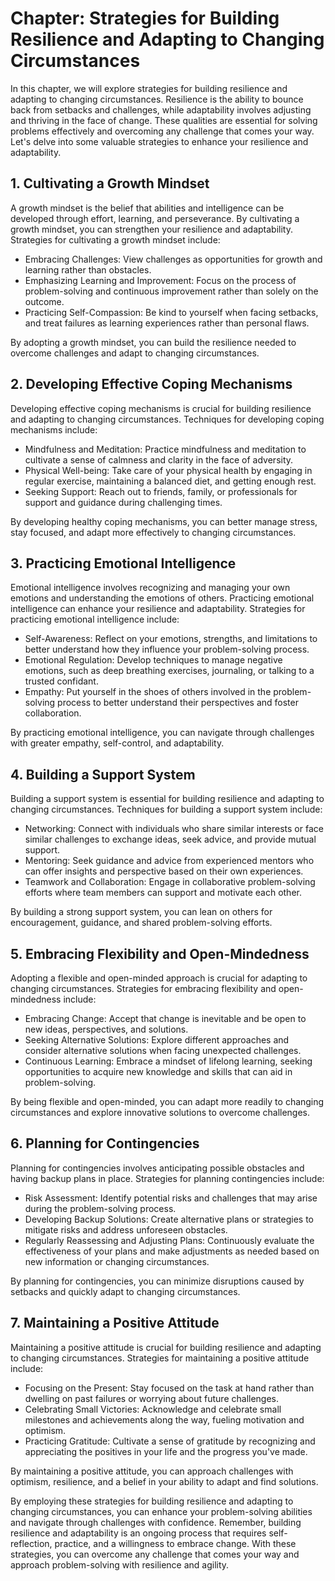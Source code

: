 Chapter: Strategies for Building Resilience and Adapting to Changing Circumstances
==================================================================================

In this chapter, we will explore strategies for building resilience and adapting to changing circumstances. Resilience is the ability to bounce back from setbacks and challenges, while adaptability involves adjusting and thriving in the face of change. These qualities are essential for solving problems effectively and overcoming any challenge that comes your way. Let's delve into some valuable strategies to enhance your resilience and adaptability.

**1. Cultivating a Growth Mindset**
-----------------------------------

A growth mindset is the belief that abilities and intelligence can be developed through effort, learning, and perseverance. By cultivating a growth mindset, you can strengthen your resilience and adaptability. Strategies for cultivating a growth mindset include:

* Embracing Challenges: View challenges as opportunities for growth and learning rather than obstacles.
* Emphasizing Learning and Improvement: Focus on the process of problem-solving and continuous improvement rather than solely on the outcome.
* Practicing Self-Compassion: Be kind to yourself when facing setbacks, and treat failures as learning experiences rather than personal flaws.

By adopting a growth mindset, you can build the resilience needed to overcome challenges and adapt to changing circumstances.

**2. Developing Effective Coping Mechanisms**
---------------------------------------------

Developing effective coping mechanisms is crucial for building resilience and adapting to changing circumstances. Techniques for developing coping mechanisms include:

* Mindfulness and Meditation: Practice mindfulness and meditation to cultivate a sense of calmness and clarity in the face of adversity.
* Physical Well-being: Take care of your physical health by engaging in regular exercise, maintaining a balanced diet, and getting enough rest.
* Seeking Support: Reach out to friends, family, or professionals for support and guidance during challenging times.

By developing healthy coping mechanisms, you can better manage stress, stay focused, and adapt more effectively to changing circumstances.

**3. Practicing Emotional Intelligence**
----------------------------------------

Emotional intelligence involves recognizing and managing your own emotions and understanding the emotions of others. Practicing emotional intelligence can enhance your resilience and adaptability. Strategies for practicing emotional intelligence include:

* Self-Awareness: Reflect on your emotions, strengths, and limitations to better understand how they influence your problem-solving process.
* Emotional Regulation: Develop techniques to manage negative emotions, such as deep breathing exercises, journaling, or talking to a trusted confidant.
* Empathy: Put yourself in the shoes of others involved in the problem-solving process to better understand their perspectives and foster collaboration.

By practicing emotional intelligence, you can navigate through challenges with greater empathy, self-control, and adaptability.

**4. Building a Support System**
--------------------------------

Building a support system is essential for building resilience and adapting to changing circumstances. Techniques for building a support system include:

* Networking: Connect with individuals who share similar interests or face similar challenges to exchange ideas, seek advice, and provide mutual support.
* Mentoring: Seek guidance and advice from experienced mentors who can offer insights and perspective based on their own experiences.
* Teamwork and Collaboration: Engage in collaborative problem-solving efforts where team members can support and motivate each other.

By building a strong support system, you can lean on others for encouragement, guidance, and shared problem-solving efforts.

**5. Embracing Flexibility and Open-Mindedness**
------------------------------------------------

Adopting a flexible and open-minded approach is crucial for adapting to changing circumstances. Strategies for embracing flexibility and open-mindedness include:

* Embracing Change: Accept that change is inevitable and be open to new ideas, perspectives, and solutions.
* Seeking Alternative Solutions: Explore different approaches and consider alternative solutions when facing unexpected challenges.
* Continuous Learning: Embrace a mindset of lifelong learning, seeking opportunities to acquire new knowledge and skills that can aid in problem-solving.

By being flexible and open-minded, you can adapt more readily to changing circumstances and explore innovative solutions to overcome challenges.

**6. Planning for Contingencies**
---------------------------------

Planning for contingencies involves anticipating possible obstacles and having backup plans in place. Strategies for planning contingencies include:

* Risk Assessment: Identify potential risks and challenges that may arise during the problem-solving process.
* Developing Backup Solutions: Create alternative plans or strategies to mitigate risks and address unforeseen obstacles.
* Regularly Reassessing and Adjusting Plans: Continuously evaluate the effectiveness of your plans and make adjustments as needed based on new information or changing circumstances.

By planning for contingencies, you can minimize disruptions caused by setbacks and quickly adapt to changing circumstances.

**7. Maintaining a Positive Attitude**
--------------------------------------

Maintaining a positive attitude is crucial for building resilience and adapting to changing circumstances. Strategies for maintaining a positive attitude include:

* Focusing on the Present: Stay focused on the task at hand rather than dwelling on past failures or worrying about future challenges.
* Celebrating Small Victories: Acknowledge and celebrate small milestones and achievements along the way, fueling motivation and optimism.
* Practicing Gratitude: Cultivate a sense of gratitude by recognizing and appreciating the positives in your life and the progress you've made.

By maintaining a positive attitude, you can approach challenges with optimism, resilience, and a belief in your ability to adapt and find solutions.

By employing these strategies for building resilience and adapting to changing circumstances, you can enhance your problem-solving abilities and navigate through challenges with confidence. Remember, building resilience and adaptability is an ongoing process that requires self-reflection, practice, and a willingness to embrace change. With these strategies, you can overcome any challenge that comes your way and approach problem-solving with resilience and agility.
